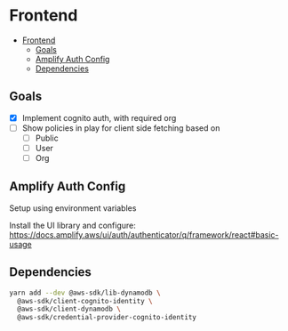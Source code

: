 # Frontend

- [Frontend](#frontend)
  - [Goals](#goals)
  - [Amplify Auth Config](#amplify-auth-config)
  - [Dependencies](#dependencies)

## Goals

- [x] Implement cognito auth, with required org
- [ ] Show policies in play for client side fetching based on
  - [ ] Public
  - [ ] User
  - [ ] Org

## Amplify Auth Config

Setup using environment variables

Install the UI library and configure: https://docs.amplify.aws/ui/auth/authenticator/q/framework/react#basic-usage

## Dependencies

```bash
yarn add --dev @aws-sdk/lib-dynamodb \
  @aws-sdk/client-cognito-identity \
  @aws-sdk/client-dynamodb \
  @aws-sdk/credential-provider-cognito-identity
```

